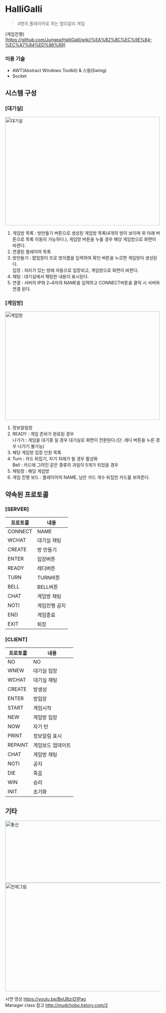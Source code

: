 # HalliGalli

> 4명의 플레이어로 하는 할리갈리 게임

(게임진행)[https://github.com/Jungea/HalliGalli/wiki/%EA%B2%8C%EC%9E%84-%EC%A7%84%ED%96%89]


### 이용 기술
* AWT(Abstract Windows Toolkit) & 스윙(Swing)
* Socket


## 시스템 구성
### [대기실]
<img src="https://user-images.githubusercontent.com/33142199/98503510-0b023700-2298-11eb-9dc4-49ee36029483.jpg" alt="대기실" width="500px" height="350px">

 1. 게임방 목록 : 방만들기 버튼으로 생성된 게임방 목록(4개의 방이 보이며 위 아래 버튼으로 목록 이동이 가능하다.), 게임방 버튼을 누를 경우 해당 게임방으로 화면이 바뀐다.
 2. 연결된 플레이어 목록
 3. 방만들기 : 팝업창이 뜨로 방이름을 입력하여 확인 버튼을 누르면 게임방이 생성된다.   
입장 : 자리가 있는 방에 자동으로 입장되고, 게임방으로 화면이 바뀐다.
 4. 채팅 : 대기실에서 채팅한 내용이 표시된다.
 5. 연결 : 서버의 IP와 2~6자의 NAME을 입력하고 CONNECT버튼을 클릭 시 서버와 연결 된다.

### [게임방]
<img src="https://user-images.githubusercontent.com/33142199/98503668-74824580-2298-11eb-9817-7afc6775a376.jpg" alt="게임방" width="500px" height="350px">

 1. 정보알림창
 2. READY : 게임 준비가 완료된 경우   
나가기 : 게임을 대기중 일 경우 대기실로 화면이 전환된다.(단. 레디 버튼을 누른 경우 나가기 불가능)
 3. 해당 게임방 입장 인원 목록
 4. Turn : 카드 뒤집기, 자기 차례가 될 경우 활성화   
Bell : 카드에 그려진 같은 종류의 과일이 5개가 되었을 경우
 5. 채팅창 : 해당 게임방 
 6. 게임 진행 보드 : 플레이어의 NAME, 남은 카드 개수 뒤집힌 카드를 보여준다.

## 약속된 프로토콜
### [SERVER]
| 프로토콜 | 내용 |
|--|--|
| CONNECT | NAME |
| WCHAT | 대기실 채팅 |
| CREATE | 방 만들기 |
| ENTER | 입장버튼 |
| READY | 레디버튼 |
| TURN | TURN버튼 |
| BELL | BELL버튼 |
| CHAT | 게임방 채팅 |
| NOTI | 게임진행 공지 |
| END | 게임종료 |
| EXIT | 퇴장 |


### [CLIENT]

| 프로토콜 | 내용 |
|--|--|
| NO | NO |
| WNEW | 대기실 입장 |
| WCHAT | 대기실 채팅 |
| CREATE | 방생성 |
| ENTER | 방입장 |
| START | 게임시작 |
| NEW | 게임방 입장 |
| NOW | 자기 턴 |
| PRINT | 정보알림 표시 |
| REPAINT | 게임보드 업데이트 |
| CHAT | 게임방 채팅 |
| NOTI | 공지 |
| DIE | 죽음 |
| WIN | 승리 |
| INIT | 초기화|

## 기타
<img src="https://user-images.githubusercontent.com/33142199/98620630-fe89e700-2348-11eb-8787-fba95a43b93b.png" alt="통신" width="550px" height="200px">
<img src="https://user-images.githubusercontent.com/33142199/98620915-8a037800-2349-11eb-8b8a-6e6771438ceb.png" alt="전체그림" width="600px" height="350px">

시연 영상  https://youtu.be/BeUBzrD1Pag   
Manager class 참고 http://mudchobo.tistory.com/2
